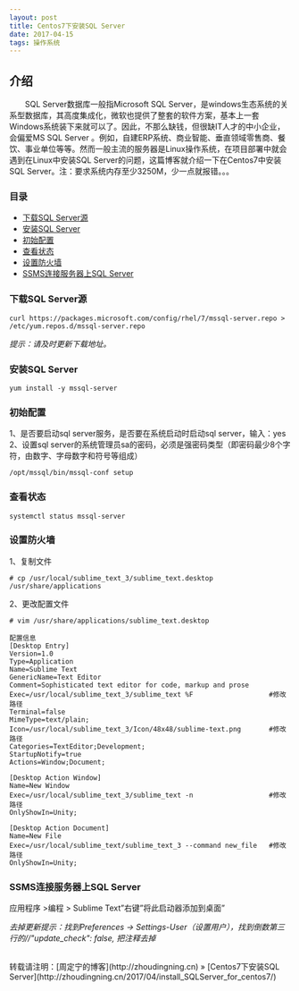 ```yaml
---
layout: post
title: Centos7下安装SQL Server
date: 2017-04-15
tags: 操作系统  
---
```


## 介绍

　　SQL Server数据库一般指Microsoft SQL Server，是windows生态系统的关系型数据库，其高度集成化，微软也提供了整套的软件方案，基本上一套Windows系统装下来就可以了。因此，不那么缺钱，但很缺IT人才的中小企业，会偏爱MS SQL Server 。例如，自建ERP系统、商业智能、垂直领域零售商、餐饮、事业单位等等。然而一般主流的服务器是Linux操作系统，在项目部署中就会遇到在Linux中安装SQL Server的问题，这篇博客就介绍一下在Centos7中安装SQL Server。注：要求系统内存至少3250M，少一点就报错。。。



### 目录

* [下载SQL Server源](#download-sqlserver)
* [安装SQL Server](#insatll-sqlserver)
* [初始配置](#configuration)
* [查看状态](#view-status)
* [设置防火墙](#setup-firewall)
* [SSMS连接服务器上SQL Server](#remote-connection)


### <a name="download-sqlserver"></a>下载SQL Server源

```
curl https://packages.microsoft.com/config/rhel/7/mssql-server.repo > /etc/yum.repos.d/mssql-server.repo
```
*提示：请及时更新下载地址。*

### <a name="insatll-sqlserver"></a>安装SQL Server

```
yum install -y mssql-server
```

### <a name="configuration"></a>初始配置

1、是否要启动sql server服务，是否要在系统启动时启动sql server，输入：yes
2、设置sql server的系统管理员sa的密码，必须是强密码类型（即密码最少8个字符，由数字、字母数字和符号等组成）

```
/opt/mssql/bin/mssql-conf setup
```

### <a name="view-status"></a>查看状态
```
systemctl status mssql-server
```

### <a name="setup-firewall"></a>设置防火墙

1、复制文件
```
# cp /usr/local/sublime_text_3/sublime_text.desktop /usr/share/applications
```

2、更改配置文件
```
# vim /usr/share/applications/sublime_text.desktop

配置信息
[Desktop Entry]
Version=1.0
Type=Application
Name=Sublime Text
GenericName=Text Editor
Comment=Sophisticated text editor for code, markup and prose
Exec=/usr/local/sublime_text_3/sublime_text %F                   #修改路径
Terminal=false
MimeType=text/plain;
Icon=/usr/local/sublime_text_3/Icon/48x48/sublime-text.png       #修改路径
Categories=TextEditor;Development;
StartupNotify=true
Actions=Window;Document;

[Desktop Action Window]
Name=New Window
Exec=/usr/local/sublime_text_3/sublime_text -n                   #修改路径
OnlyShowIn=Unity;

[Desktop Action Document]
Name=New File
Exec=/usr/local/sublime_text/sublime_text_3 --command new_file   #修改路径
OnlyShowIn=Unity;
```

### <a name="remote-connection"></a>SSMS连接服务器上SQL Server

应用程序 >编程 > Sublime Text”右键”将此启动器添加到桌面”

*去掉更新提示：找到Preferences -> Settings-User（设置用户），找到倒数第三行的//"update_check": false, 把注释去掉*

<br>
转载请注明：[周定宁的博客](http://zhoudingning.cn) » [Centos7下安装SQL Server](http://zhoudingning.cn/2017/04/install_SQLServer_for_centos7/)   

